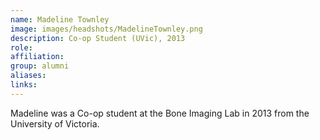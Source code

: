 ```yaml
---
name: Madeline Townley
image: images/headshots/MadelineTownley.png
description: Co-op Student (UVic), 2013
role: 
affiliation: 
group: alumni
aliases: 
links:
---
```


Madeline was a Co-op student at the Bone Imaging Lab in 2013 from the University of Victoria.